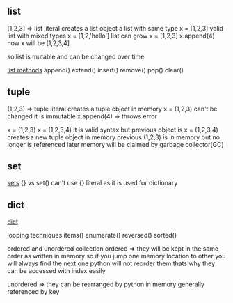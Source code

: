 ## list
[1,2,3] => list literal creates a list object
a list with same type
x = [1,2,3]
valid list with mixed types
x = [1,2,'hello']
list can grow
x = [1,2,3]
x.append(4)
now x will be [1,2,3,4]

so list is mutable and can be changed over time

[list methods](https://docs.python.org/3/tutorial/datastructures.html)
append()
extend()
insert()
remove()
pop()
clear()



## tuple
(1,2,3) => tuple literal creates a tuple object in memory
x = (1,2,3)
can't be changed it is immutable
x.append(4) => throws error

x = (1,2,3)
x = (1,2,3,4)
it is valid syntax but previous object is x = (1,2,3,4)
creates a new tuple object in memory
previous (1,2,3) is in memory but no longer is referenced
later memory will be claimed by garbage collector(GC) 


## set
[sets](https://docs.python.org/3/tutorial/datastructures.html#sets)
{} vs set()
can't use {} literal as it is used for dictionary

## dict
[dict](https://docs.python.org/3/tutorial/datastructures.html#dictionaries)

looping techniques
items()
enumerate()
reversed()
sorted()


ordered and unordered collection
ordered => they will be kept in the same order as written in memory
so if you jump one memory location to other you will always find the next 
one python will not reorder them thats why they can be accessed with index
easily

unordered => they can be rearranged by python in memory generally referenced by key

